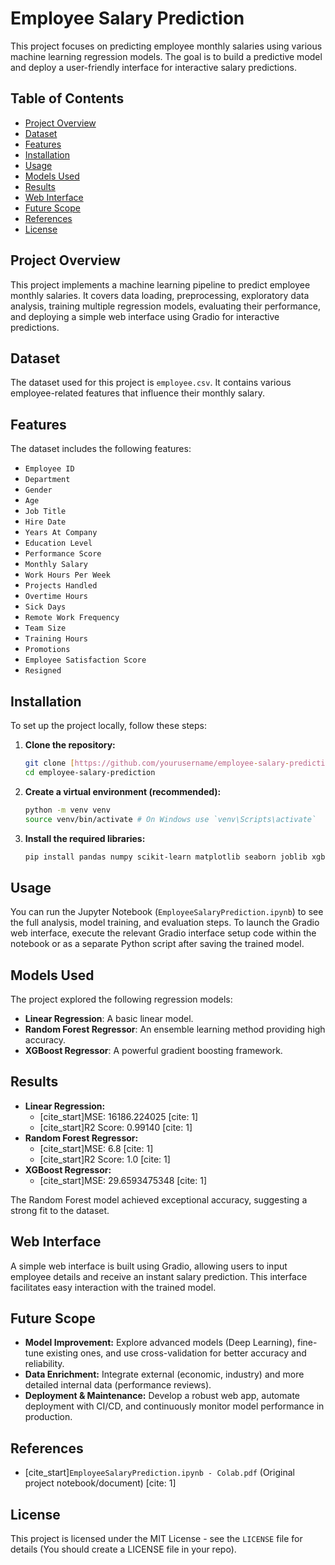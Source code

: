 # Employee Salary Prediction

This project focuses on predicting employee monthly salaries using various machine learning regression models. The goal is to build a predictive model and deploy a user-friendly interface for interactive salary predictions.

## Table of Contents

- [Project Overview](#project-overview)
- [Dataset](#dataset)
- [Features](#features)
- [Installation](#installation)
- [Usage](#usage)
- [Models Used](#models-used)
- [Results](#results)
- [Web Interface](#web-interface)
- [Future Scope](#future-scope)
- [References](#references)
- [License](#license)

## Project Overview

This project implements a machine learning pipeline to predict employee monthly salaries. It covers data loading, preprocessing, exploratory data analysis, training multiple regression models, evaluating their performance, and deploying a simple web interface using Gradio for interactive predictions.

## Dataset

The dataset used for this project is `employee.csv`. It contains various employee-related features that influence their monthly salary.

## Features

The dataset includes the following features:
* `Employee ID`
* `Department`
* `Gender`
* `Age`
* `Job Title`
* `Hire Date`
* `Years At Company`
* `Education Level`
* `Performance Score`
* `Monthly Salary`
* `Work Hours Per Week`
* `Projects Handled`
* `Overtime Hours`
* `Sick Days`
* `Remote Work Frequency`
* `Team Size`
* `Training Hours`
* `Promotions`
* `Employee Satisfaction Score`
* `Resigned`

## Installation

To set up the project locally, follow these steps:

1.  **Clone the repository:**
    ```bash
    git clone [https://github.com/yourusername/employee-salary-prediction.git](https://github.com/yourusername/employee-salary-prediction.git)
    cd employee-salary-prediction
    ```

2.  **Create a virtual environment (recommended):**
    ```bash
    python -m venv venv
    source venv/bin/activate # On Windows use `venv\Scripts\activate`
    ```

3.  **Install the required libraries:**
    ```bash
    pip install pandas numpy scikit-learn matplotlib seaborn joblib xgboost gradio
    ```

## Usage

You can run the Jupyter Notebook (`EmployeeSalaryPrediction.ipynb`) to see the full analysis, model training, and evaluation steps. To launch the Gradio web interface, execute the relevant Gradio interface setup code within the notebook or as a separate Python script after saving the trained model.

## Models Used

The project explored the following regression models:
* **Linear Regression**: A basic linear model.
* **Random Forest Regressor**: An ensemble learning method providing high accuracy.
* **XGBoost Regressor**: A powerful gradient boosting framework.

## Results

* **Linear Regression:**
    * [cite_start]MSE: 16186.224025 [cite: 1]
    * [cite_start]R2 Score: 0.99140 [cite: 1]
* **Random Forest Regressor:**
    * [cite_start]MSE: 6.8 [cite: 1]
    * [cite_start]R2 Score: 1.0 [cite: 1]
* **XGBoost Regressor:**
    * [cite_start]MSE: 29.6593475348 [cite: 1]

The Random Forest model achieved exceptional accuracy, suggesting a strong fit to the dataset.

## Web Interface

A simple web interface is built using Gradio, allowing users to input employee details and receive an instant salary prediction. This interface facilitates easy interaction with the trained model.

## Future Scope

* **Model Improvement:** Explore advanced models (Deep Learning), fine-tune existing ones, and use cross-validation for better accuracy and reliability.
* **Data Enrichment:** Integrate external (economic, industry) and more detailed internal data (performance reviews).
* **Deployment & Maintenance:** Develop a robust web app, automate deployment with CI/CD, and continuously monitor model performance in production.

## References

* [cite_start]`EmployeeSalaryPrediction.ipynb - Colab.pdf` (Original project notebook/document) [cite: 1]

## License

This project is licensed under the MIT License - see the `LICENSE` file for details (You should create a LICENSE file in your repo).
